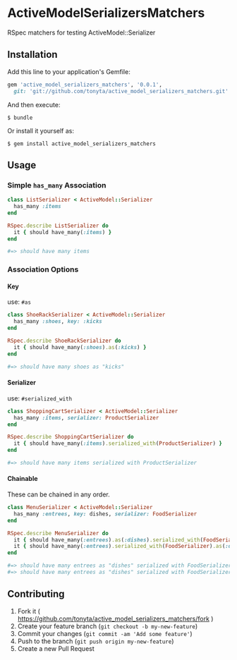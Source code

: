 # ActiveModelSerializersMatchers

RSpec matchers for testing ActiveModel::Serializer

## Installation

Add this line to your application's Gemfile:

```ruby
gem 'active_model_serializers_matchers', '0.0.1',
  git: 'git://github.com/tonyta/active_model_serializers_matchers.git'
```

And then execute:

    $ bundle

Or install it yourself as:

    $ gem install active_model_serializers_matchers

## Usage
### Simple `has_many` Association
``` ruby
class ListSerializer < ActiveModel::Serializer
  has_many :items
end

RSpec.describe ListSerializer do
  it { should have_many(:items) }
end

#=> should have many items
```

### Association Options
#### Key
use: `#as`
``` ruby
class ShoeRackSerializer < ActiveModel::Serializer
  has_many :shoes, key: :kicks
end

RSpec.describe ShoeRackSerializer do
  it { should have_many(:shoes).as(:kicks) }
end

#=> should have many shoes as "kicks"
```
#### Serializer
use: `#serialized_with`
``` ruby
class ShoppingCartSerializer < ActiveModel::Serializer
  has_many :items, serializer: ProductSerializer
end

RSpec.describe ShoppingCartSerializer do
  it { should have_many(:items).serialized_with(ProductSerializer) }
end

#=> should have many items serialized with ProductSerializer
```
#### Chainable
These can be chained in any order.
``` ruby
class MenuSerializer < ActiveModel::Serializer
  has_many :entrees, key: dishes, serializer: FoodSerializer
end

RSpec.describe MenuSerializer do
  it { should have_many(:entrees).as(:dishes).serialized_with(FoodSerializer) }
  it { should have_many(:entrees).serialized_with(FoodSerializer).as(:dishes) }
end

#=> should have many entrees as "dishes" serialized with FoodSerializer
#=> should have many entrees as "dishes" serialized with FoodSerializer
```

## Contributing

1. Fork it ( https://github.com/tonyta/active_model_serializers_matchers/fork )
2. Create your feature branch (`git checkout -b my-new-feature`)
3. Commit your changes (`git commit -am 'Add some feature'`)
4. Push to the branch (`git push origin my-new-feature`)
5. Create a new Pull Request
